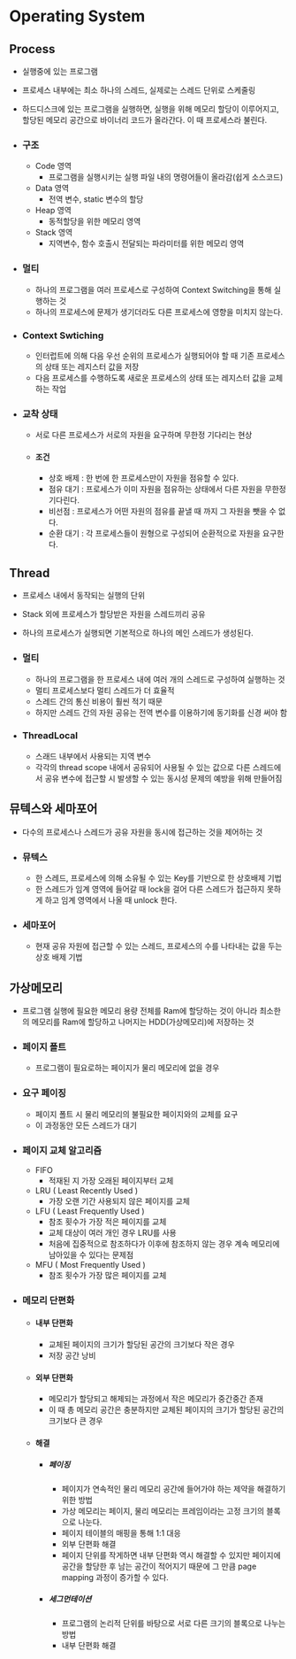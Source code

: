 # Operating System

## Process

* 실행중에 있는 프로그램

* 프로세스 내부에는 최소 하나의 스레드, 실제로는 스레드 단위로 스케줄링

* 하드디스크에 있는 프로그램을 실행하면, 실행을 위해 메모리 할당이 이루어지고, 할당된 메모리 공간으로 바이너리 코드가 올라간다. 이 때 프로세스라 불린다.

* ### 구조  

  * Code 영역
    * 프로그램을 실행시키는 실행 파일 내의 명령어들이 올라감(쉽게 소스코드)
  * Data 영역
    * 전역 변수, static 변수의 할당
  * Heap 영역
    * 동적할당을 위한 메모리 영역
  * Stack 영역
    * 지역변수, 함수 호출시 전달되는 파라미터를 위한 메모리 영역
  
* ### 멀티

  * 하나의 프로그램을 여러 프로세스로 구성하여 Context Switching을 통해 실행하는 것
  * 하나의 프로세스에 문제가 생기더라도 다른 프로세스에 영향을 미치지 않는다.

* ### Context Swtiching

  * 인터럽트에 의해 다음 우선 순위의 프로세스가 실행되어야 할 때 기존 프로세스의 상태 또는 레지스터 값을 저장
  * 다음 프로세스를 수행하도록 새로운 프로세스의 상태 또는 레지스터 값을 교체하는 작업

* ### 교착 상태

  * 서로 다른 프로세스가 서로의 자원을 요구하며 무한정 기다리는 현상

  * #### 조건

    * 상호 배제 : 한 번에 한 프로세스만이 자원을 점유할 수 있다.
    * 점유 대기 : 프로세스가 이미 자원을 점유하는 상태에서 다른 자원을 무한정 기다린다.
    * 비선점 : 프로세스가 어떤 자원의 점유를 끝낼 때 까지 그 자원을 뺏을 수 없다.
    * 순환 대기 : 각 프로세스들이 원형으로 구성되어 순환적으로 자원을 요구한다.



## Thread

* 프로세스 내에서 동작되는 실행의 단위

* Stack 외에 프로세스가 할당받은 자원을 스레드끼리 공유

* 하나의 프로세스가 실행되면 기본적으로 하나의 메인 스레드가 생성된다.

* ### 멀티

  * 하나의 프로그램을 한 프로세스 내에 여러 개의 스레드로 구성하여 실행하는 것
  * 멀티 프로세스보다 멀티 스레드가 더 효율적
  * 스레드 간의 통신 비용이 훨씬 적기 때문
  * 하지만 스레드 간의 자원 공유는 전역 변수를 이용하기에 동기화를 신경 써야 함

* ### ThreadLocal

  * 스래드 내부에서 사용되는 지역 변수
  * 각각의 thread scope 내에서 공유되어 사용될 수 있는 값으로 다른 스레드에서 공유 변수에 접근할 시 발생할 수 있는 동시성 문제의 예방을 위해 만들어짐



## 뮤텍스와 세마포어

* 다수의 프로세스나 스레드가 공유 자원을 동시에 접근하는 것을 제어하는 것

* ### 뮤텍스

  * 한 스레드, 프로세스에 의해 소유될 수 있는 Key를 기반으로 한 상호배제 기법
  * 한 스레드가 임계 영역에 들어갈 때 lock을 걸어 다른 스레드가 접근하지 못하게 하고 임계 영역에서 나올 때 unlock 한다.

* ### 세마포어

  * 현재 공유 자원에 접근할 수 있는 스레드, 프로세스의 수를 나타내는 값을 두는 상호 배제 기법



## 가상메모리

* 프로그램 실행에 필요한 메모리 용량 전체를 Ram에 할당하는 것이 아니라 최소한의 메모리를 Ram에 할당하고 나머지는 HDD(가상메모리)에 저장하는 것

* ### 페이지 폴트

  * 프로그램이 필요로하는 페이지가 물리 메모리에 없을 경우

* ### 요구 페이징

  * 페이지 폴트 시 물리 메모리의 불필요한 페이지와의 교체를 요구
  * 이 과정동안 모든 스레드가 대기

* ### 페이지 교체 알고리즘

  * FIFO
    * 적재된 지 가장 오래된 페이지부터 교체
  * LRU ( Least Recently Used )
    * 가장 오랜 기간 사용되지 않은 페이지를 교체
  * LFU ( Least Frequently Used )
    * 참조 횟수가 가장 적은 페이지를 교체
    * 교체 대상이 여러 개인 경우 LRU를 사용
    * 처음에 집중적으로 참조하다가 이후에 참조하지 않는 경우 계속 메모리에 남아있을 수 있다는 문제점
  * MFU ( Most Frequently Used )
    * 참조 횟수가 가장 많은 페이지를 교체

* ### 메모리 단편화

  * #### 내부 단편화

    * 교체된 페이지의 크기가 할당된 공간의 크기보다 작은 경우
    * 저장 공간 낭비

  * #### 외부 단편화

    * 메모리가 할당되고 해제되는 과정에서 작은 메모리가 중간중간 존재
    * 이 때 총 메모리 공간은 충분하지만 교체된 페이지의 크기가 할당된 공간의 크기보다 큰 경우

  * #### 해결

    * ##### 페이징

      * 페이지가 연속적인 물리 메모리 공간에 들어가야 하는 제약을 해결하기 위한 방법
      * 가상 메모리는 페이지, 물리 메모리는 프레임이라는 고정 크기의 블록으로 나눈다.
      * 페이지 테이블의 매핑을 통해 1:1 대응
      * 외부 단편화 해결
      * 페이지 단위를 작게하면 내부 단편화 역시 해결할 수 있지만 페이지에 공간을 할당한 후 남는 공간이 적어지기 때문에 그 만큼 page mapping 과정이 증가할 수 있다.

    * ##### 세그먼테이션

      * 프로그램의 논리적 단위를 바탕으로 서로 다른 크기의 블록으로 나누는 방법
      * 내부 단편화 해결
